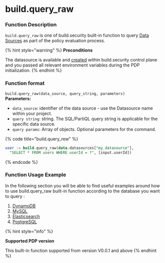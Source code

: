 # build.query\_raw

### Function Description

`build.query_raw` is one of build.security built-in function to query [Data Sources](https://docs.build.security/docs/data-sources-1) as part of the policy evaluation process.

{% hint style="warning" %}
**Preconditions**

The datasource is available and [created](https://docs.build.security/docs/defining-a-new-data-source) within build.security control plane and you passed all relevant environment variables during the PDP initialization.
{% endhint %}



### Function format

`build.query_raw(data_source, query_string, parameters)`  
**Parameters:**  


* `data_source`: identifier of the data source - use the Datasource name within your project.
* `query string`: string. The SQL/PartiQL query string is applicable for the specific data source.
* `query params`: Array of objects. Optional parameters for the command.

{% code title="build.query\_rew" %}
```sql
user := build.query_raw(data.datasources["my_datasource"],
  "SELECT * FROM users WHERE userId = ?", [input.userId])
```
{% endcode %}

### Function Usage Example

In the following section you will be able to find useful examples around how to use build.query\_raw built-in function according to the database you want to query :

1. [DynamoDB](dynamodb.md)
2. [MySQL](mysql.md)
3. [Elasticsearch](elasticsearch.md)
4. [PostgreSQL](postgresql.md)

{% hint style="info" %}


**Supported PDP version** 

This built-in function supported from version V0.0.1 and above 
{% endhint %}



